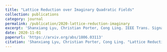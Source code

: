 ```yaml
---
title: "Lattice Reduction over Imaginary Quadratic Fields"
collection: publications
category: journal
permalink: /publication/2020-lattice-reduction-imaginary
excerpt: 'Shanxiang Lyu, Christian Porter, Cong Ling. IEEE Trans. Signal Processing, vol. 68, pp. 6380-6393, Nov. 2020.'
date: 2020-11-01
paperurl: 'https://arxiv.org/abs/1806.03113'
citation: 'Shanxiang Lyu, Christian Porter, Cong Ling. "Lattice Reduction over Imaginary Quadratic Fields." <i>IEEE Transactions on Signal Processing</i>, vol. 68, pp. 6380-6393, 2020.'
---
```

